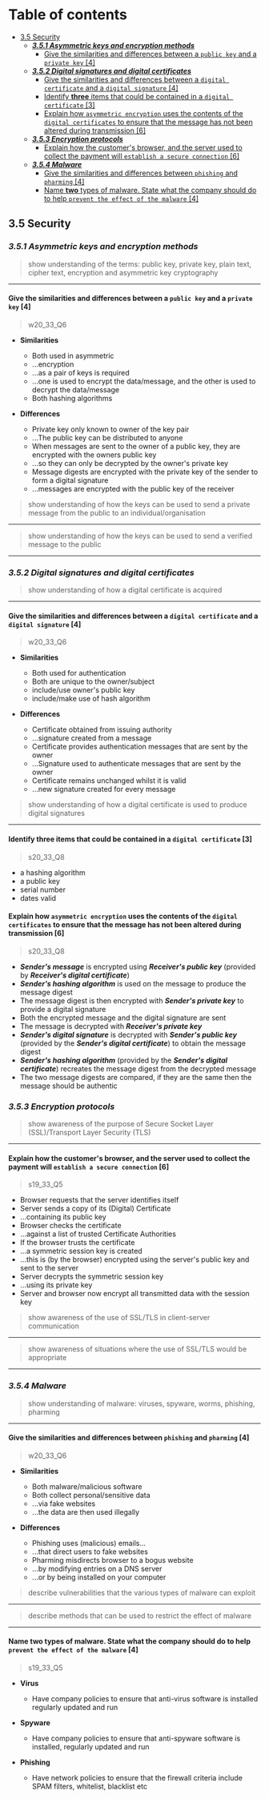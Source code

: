 # Table of contents

- [3.5 Security](#35-security)
  - [***3.5.1 Asymmetric keys and encryption methods***](#351-asymmetric-keys-and-encryption-methods)
    - [Give the similarities and differences between a `public key` and a `private key` \[4\]](#give-the-similarities-and-differences-between-a-public-key-and-a-private-key-4)
  - [***3.5.2 Digital signatures and digital certificates***](#352-digital-signatures-and-digital-certificates)
    - [Give the similarities and differences between a `digital certificate` and a `digital signature` \[4\]](#give-the-similarities-and-differences-between-a-digital-certificate-and-a-digital-signature-4)
    - [Identify **three** items that could be contained in a `digital certificate` \[3\]](#identify-three-items-that-could-be-contained-in-a-digital-certificate-3)
    - [Explain how `asymmetric encryption` uses the contents of the `digital certificates` to ensure that the message has not been altered during transmission \[6\]](#explain-how-asymmetric-encryption-uses-the-contents-of-the-digital-certificates-to-ensure-that-the-message-has-not-been-altered-during-transmission-6)
  - [***3.5.3 Encryption protocols***](#353-encryption-protocols)
    - [Explain how the customer's browser, and the server used to collect the payment will `establish a secure connection` \[6\]](#explain-how-the-customers-browser-and-the-server-used-to-collect-the-payment-will-establish-a-secure-connection-6)
  - [***3.5.4 Malware***](#354-malware)
    - [Give the similarities and differences between `phishing` and `pharming` \[4\]](#give-the-similarities-and-differences-between-phishing-and-pharming-4)
    - [Name **two** types of malware. State what the company should do to help `prevent the effect of the malware` \[4\]](#name-two-types-of-malware-state-what-the-company-should-do-to-help-prevent-the-effect-of-the-malware-4)

3.5 Security
------------

### ***3.5.1 Asymmetric keys and encryption methods***

> show understanding of the terms: public key, private key, plain text, cipher text, encryption and
asymmetric key cryptography
---

#### Give the similarities and differences between a `public key` and a `private key` \[4\]
> w20_33_Q6

- **Similarities**
  - Both used in asymmetric
  - ...encryption
  - ...as a pair of keys is required
  - ...one is used to encrypt the data/message, and the other is used to decrypt the data/message
  - Both hashing algorithms

- **Differences**
  - Private key only known to owner of the key pair
  - ...The public key can be distributed to anyone
  - When messages are sent to the owner of a public key, they are encrypted with the owners public key
  - ...so they can only be decrypted by the owner's private key
  - Message digests are encrypted with the private key of the sender to form a digital signature
  - ...messages are encrypted with the public key of the receiver

> show understanding of how the keys can be used to send a private message from the public to
an individual/organisation
---

> show understanding of how the keys can be used to send a verified message to the public
---

### ***3.5.2 Digital signatures and digital certificates***

> show understanding of how a digital certificate is acquired
---

#### Give the similarities and differences between a `digital certificate` and a `digital signature` \[4\]
> w20_33_Q6

- **Similarities**
  - Both used for authentication
  - Both are unique to the owner/subject
  - include/use owner's public key
  - include/make use of hash algorithm

- **Differences**
  - Certificate obtained from issuing authority
  - ...signature created from a message
  - Certificate provides authentication messages that are sent by the owner
  - ...Signature used to authenticate messages that are sent by the owner
  - Certificate remains unchanged whilst it is valid
  - ...new signature created for every message

> show understanding of how a digital certificate is used to produce digital signatures
---

#### Identify **three** items that could be contained in a `digital certificate` \[3\]
> s20_33_Q8

- a hashing algorithm
- a public key
- serial number
- dates valid

#### Explain how `asymmetric encryption` uses the contents of the `digital certificates` to ensure that the message has not been altered during transmission \[6\]
> s20_33_Q8

- ***Sender's message*** is encrypted using ***Receiver's public key*** (provided by ***Receiver's digital certificate***)
- ***Sender's hashing algorithm*** is used on the message to produce the message digest
- The message digest is then encrypted with ***Sender's private key*** to provide a digital signature
- Both the encrypted message and the digital signature are sent
- The message is decrypted with ***Receiver's private key***
- ***Sender's digital signature*** is decrypted with ***Sender's public key*** (provided by the ***Sender's digital certificate***) to obtain the message digest
- ***Sender's hashing algorithm*** (provided by the ***Sender's digital certificate***) recreates the message digest from the decrypted message
- The two message digests are compared, if they are the same then the message should be authentic

### ***3.5.3 Encryption protocols***

> show awareness of the purpose of Secure Socket Layer (SSL)/Transport Layer Security (TLS)
---

#### Explain how the customer's browser, and the server used to collect the payment will `establish a secure connection` \[6\]
> s19_33_Q5

- Browser requests that the server identifies itself
- Server sends a copy of its (Digital) Certificate
- ...containing its public key
- Browser checks the certificate
- ...against a list of trusted Certificate Authorities
- If the browser trusts the certificate
- ...a symmetric session key is created
- ...this is (by the browser) encrypted using the server's public key and sent to the server
- Server decrypts the symmetric session key
- ...using its private key
- Server and browser now encrypt all transmitted data with the session key

> show awareness of the use of SSL/TLS in client-server communication
---

> show awareness of situations where the use of SSL/TLS would be appropriate
---

### ***3.5.4 Malware***

> show understanding of malware: viruses, spyware, worms, phishing, pharming
---

#### Give the similarities and differences between `phishing` and `pharming` \[4\]
> w20_33_Q6

- **Similarities**
  - Both malware/malicious software
  - Both collect personal/sensitive data
  - ...via fake websites
  - ...the data are then used illegally

- **Differences**
  - Phishing uses (malicious) emails...
  - ...that direct users to fake websites
  - Pharming misdirects browser to a bogus website
  - ...by modifying entries on a DNS server
  - ...or by being installed on your computer

> describe vulnerabilities that the various types of malware can exploit
---

> describe methods that can be used to restrict the effect of malware
---

#### Name **two** types of malware. State what the company should do to help `prevent the effect of the malware` \[4\]
> s19_33_Q5

- **Virus**
  - Have company policies to ensure that anti-virus software is installed regularly updated and run

- **Spyware**
  - Have company policies to ensure that anti-spyware software is installed, regularly updated and run

- **Phishing**
  - Have network policies to ensure that the firewall criteria include SPAM filters, whitelist, blacklist etc
